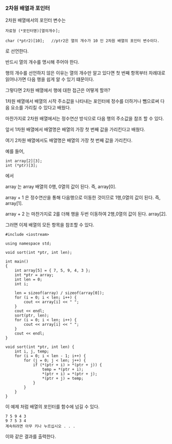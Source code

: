 ### 2차원 배열과 포인터

2차원 배열에서의 포인터 변수는 

```
자료형 (*포인터명)[열의개수];

char (*ptr2)[10];   //ptr2은 열의 개수가 10 인 2차원 배열의 포인터 변수이다.
```

로 선언한다.

반드시 열의 개수를 명시해 주어야 한다.



행의 개수를 선언하지 않은 이유는 열의 개수만 알고 있다면 첫 번째 항목부터 차례대로 읽어나가면 다음 행을 쉽게 알 수 있기 떄문이다.



그렇다면 2차원 배열에서 행에 대한 접근은 어떻게 할까?

1차원 배열에서 배열의 시작 주소값을 나타내는 포인터에 정수를 더하거나 뺌으로써 다음 요소를 가리킬 수 있다고 배웠다. 

마찬가지로 2차원 배열에서는 정수연산 방식으로 다음 행의 주소값을 참조 할 수 있다.

앞서 1차원 배열에서 배열명은 배열의 가장 첫 번째 값을 가리킨다고 배웠다.

여기 2차원 배열에서도 배열명은 배열의 가장 첫 번째 값을 가리킨다.

예를 들어,

```
int array[2][3];
int (*ptr)[3];
```

에서 

array 는 array 배열의 0행, 0열의 값이 된다. 즉, array[0].

array + 1 은 정수연산을 통해 다음행으로 이동한 것이므로 1행,0열의 값이 된다. 즉, array[1].

array + 2 는 마찬가지로 2를 더해 행을 두번 이동하여 2행,0열의 값이 된다. array[2].



그러면 이제 배열의 모든 항목을 참조할 수 있다.



```
#include <iostream>

using namespace std;

void sort(int *ptr, int len);

int main()
{
	int array[5] = { 7, 5, 9, 4, 3 };
	int *ptr = array;
	int len = 0;
	int i;

	len = sizeof(array) / sizeof(array[0]);
	for (i = 0; i < len; i++) {
		cout << array[i] << " ";
	}
	cout << endl;
	sort(ptr, len);
	for (i = 0; i < len; i++) {
		cout << array[i] << " ";
	}
	cout << endl;
}

void sort(int *ptr, int len) {
	int i, j, temp;
	for (i = 0; i < len - 1; i++) {
		for (j = 0; j < len; j++) {
			if (*(ptr + i) > *(ptr + j)) {
				temp = *(ptr + i);
				*(ptr + i) = *(ptr + j);
				*(ptr + j) = temp;
			}
		}
	}
}
```

이 예제 처럼 배열의 포인터를 함수에 넘길 수 있다.

```
7 5 9 4 3
9 7 5 3 4
계속하려면 아무 키나 누르십시오 . . .
```

이와 같은 결과를 출력한다. 